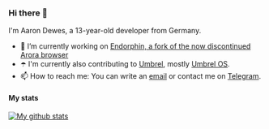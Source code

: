 ### Hi there 👋

I'm Aaron Dewes, a 13-year-old developer from Germany.

- 🔭 I’m currently working on [Endorphin, a fork of the now discontinued Arora browser](https://github.com/EndorphinBrowser/)
- ☂️ I'm currently also contributing to [Umbrel](https://github.com/getumbrel), mostly [Umbrel OS](https://github.com/getumbrel/umbrel-os).
- 📫 How to reach me: You can write an [email](mailto:aaron.dewes@web.de) or contact me on [Telegram](https://t.me/AaronDewes).

#### My stats

[![My github stats](https://github-readme-stats.vercel.app/api?username=AaronDewes)](https://github.com/anuraghazra/github-readme-stats)
